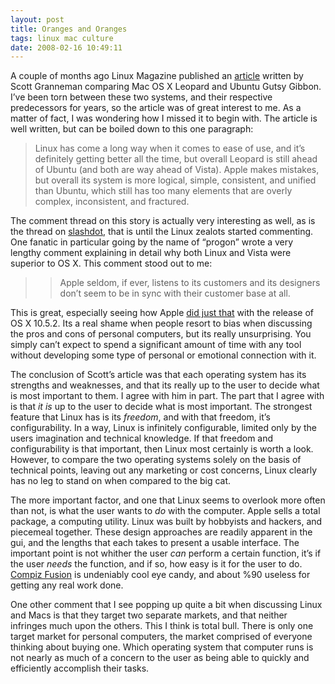 ```yaml
--- 
layout: post
title: Oranges and Oranges
tags: linux mac culture
date: 2008-02-16 10:49:11
---
```


A couple of months ago Linux Magazine published an [article][1] written by Scott Granneman comparing Mac OS X Leopard and Ubuntu Gutsy Gibbon.  I’ve been torn between these two systems, and their respective predecessors for years, so the article was of great interest to me.  As a matter of fact, I was wondering how I missed it to begin with.  The article is well written, but can be boiled down to this one paragraph:
 
> Linux has come a long way when it comes to ease of use, and it’s definitely getting better all the time, but overall Leopard is still ahead of Ubuntu (and both are way ahead of Vista). Apple makes mistakes, but overall its system is more logical, simple, consistent, and unified than Ubuntu, which still has too many elements that are overly complex, inconsistent, and fractured.

The comment thread on this story is actually very interesting as well, as is the thread on [slashdot][2], that is until the Linux zealots started commenting.  One fanatic in particular going by the name of “progon” wrote a very lengthy comment explaining in detail why both Linux and Vista were superior to OS X.  This comment stood out to me:

>>Apple seldom, if ever, listens to its customers and its designers don’t seem to be in sync with their customer base at all.

This is great, especially seeing how Apple [did just that][3] with the release of OS X 10.5.2.  Its a real shame when people resort to bias when discussing the pros and cons of personal computers, but its really unsurprising.  You simply can’t expect to spend a significant amount of time with any tool without developing some type of personal or emotional connection with it.

The conclusion of Scott’s article was that each operating system has its strengths and weaknesses, and that its really up to the user to decide what is most important to them.  I agree with him in part.  The part that I agree with is that *it is* up to the user to decide what is most important.  The strongest feature that Linux has is its *freedom*, and with that freedom, it’s configurability.  In a way, Linux is infinitely configurable, limited only by the users imagination and technical knowledge.  If that freedom and configurability is that important, then Linux most certainly is worth a look.  However, to compare the two operating systems solely on the basis of technical points, leaving out any marketing or cost concerns, Linux clearly has no leg to stand on when compared to the big cat.

The more important factor, and one that Linux seems to overlook more often than not, is what the user wants to *do* with the computer.  Apple sells a total package, a computing utility. Linux was built by hobbyists and hackers, and piecemeal together. These design approaches are readily apparent in the gui, and the lengths that each takes to present a usable interface.  The important point is not whither the user *can* perform a certain function, it’s if the user *needs* the function, and if so, how easy is it for the user to do.  [Compiz Fusion][4] is undeniably cool eye candy, and about %90 useless for getting any real work done.

One other comment that I see popping up quite a bit when discussing Linux and Macs is that they target two separate markets, and that neither infringes much upon the others.  This I think is total bull.  There is only one target market for personal computers, the market comprised of everyone thinking about buying one.  Which operating system that computer runs is not nearly as much of a concern to the user as being able to quickly and efficiently accomplish their tasks.


[1]: http://www.linux-mag.com/id/4641
[2]: http://linux.slashdot.org/article.pl?sid=07/12/13/2225208&amp;from=rss
[3]: http://www.macworld.com/article/131902/2008/02/1052applelistens.html
[4]: http://www.youtube.com/watch?v=E4Fbk52Mk1w
